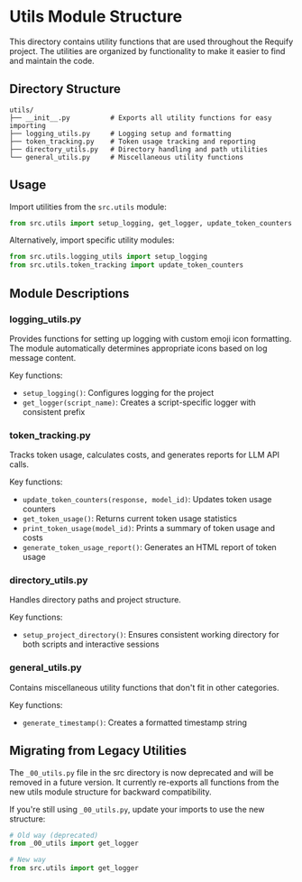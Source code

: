 # Utils Module Structure

This directory contains utility functions that are used throughout the Requify project. The utilities are organized by functionality to make it easier to find and maintain the code.

## Directory Structure

```
utils/
├── __init__.py          # Exports all utility functions for easy importing
├── logging_utils.py     # Logging setup and formatting
├── token_tracking.py    # Token usage tracking and reporting
├── directory_utils.py   # Directory handling and path utilities
└── general_utils.py     # Miscellaneous utility functions
```

## Usage

Import utilities from the `src.utils` module:

```python
from src.utils import setup_logging, get_logger, update_token_counters
```

Alternatively, import specific utility modules:

```python
from src.utils.logging_utils import setup_logging
from src.utils.token_tracking import update_token_counters
```

## Module Descriptions

### logging_utils.py

Provides functions for setting up logging with custom emoji icon formatting. The module automatically determines appropriate icons based on log message content.

Key functions:
- `setup_logging()`: Configures logging for the project
- `get_logger(script_name)`: Creates a script-specific logger with consistent prefix

### token_tracking.py

Tracks token usage, calculates costs, and generates reports for LLM API calls.

Key functions:
- `update_token_counters(response, model_id)`: Updates token usage counters
- `get_token_usage()`: Returns current token usage statistics
- `print_token_usage(model_id)`: Prints a summary of token usage and costs
- `generate_token_usage_report()`: Generates an HTML report of token usage

### directory_utils.py

Handles directory paths and project structure.

Key functions:
- `setup_project_directory()`: Ensures consistent working directory for both scripts and interactive sessions

### general_utils.py

Contains miscellaneous utility functions that don't fit in other categories.

Key functions:
- `generate_timestamp()`: Creates a formatted timestamp string

## Migrating from Legacy Utilities

The `_00_utils.py` file in the src directory is now deprecated and will be removed in a future version. It currently re-exports all functions from the new utils module structure for backward compatibility.

If you're still using `_00_utils.py`, update your imports to use the new structure:

```python
# Old way (deprecated)
from _00_utils import get_logger

# New way
from src.utils import get_logger
``` 